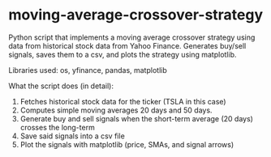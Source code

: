 # moving-average-crossover-strategy
Python script that implements a moving average crossover strategy using data from historical stock data from Yahoo Finance. Generates buy/sell signals, saves them to a csv, and plots the strategy using matplotlib.

Libraries used: os, yfinance, pandas, matplotlib

What the script does (in detail):

1. Fetches historical stock data for the ticker (TSLA in this case)
2. Computes simple moving averages 20 days and 50 days.
3. Generate buy and sell signals when the short-term average (20 days) crosses the long-term
4. Save said signals into a csv file
5. Plot the signals with matplotlib (price, SMAs, and signal arrows)
